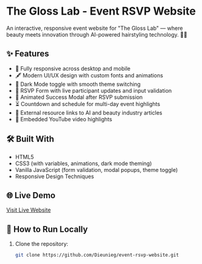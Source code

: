 # The Gloss Lab - Event RSVP Website

An interactive, responsive event website for "The Gloss Lab" — where beauty meets innovation through AI-powered hairstyling technology. 💄✨

## ✨ Features
- 🌸 Fully responsive across desktop and mobile
- 🖋️ Modern UI/UX design with custom fonts and animations
- 🌙 Dark Mode toggle with smooth theme switching
- 📝 RSVP Form with live participant updates and input validation
- 🎉 Animated Success Modal after RSVP submission
- ⏳ Countdown and schedule for multi-day event highlights
- 🔗 External resource links to AI and beauty industry articles
- 🎥 Embedded YouTube video highlights

## 🛠️ Built With
- HTML5
- CSS3 (with variables, animations, dark mode theming)
- Vanilla JavaScript (form validation, modal popups, theme toggle)
- Responsive Design Techniques

## 🌐 Live Demo
[Visit Live Website](https://drawing-flexible-stream-277.vscodeedu.app)

## 🚀 How to Run Locally
1. Clone the repository:
   ```bash
   git clone https://github.com/Dieunieg/event-rsvp-website.git
